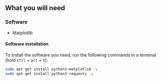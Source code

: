 ## What you will need

### Software
- Matplotlib
#### Software installation

To install the software you need, run the following commands in a terminal (hold `ctrl` + `alt` + `t`):

```bash
sudo apt-get install python3-matplotlib -y
sudo apt-get install python3-requests -y
```
